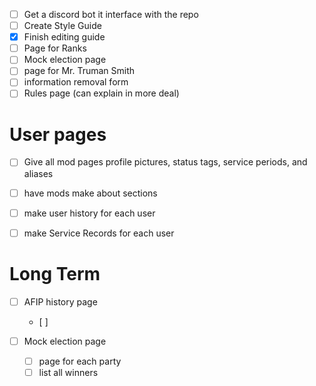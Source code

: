 - [ ] Get a discord bot it interface with the repo
- [ ] Create Style Guide
- [x] Finish editing guide
- [ ] Page for Ranks
- [ ] Mock election page
- [ ] page for Mr. Truman Smith
- [ ] information removal form
- [ ] Rules page (can explain in more deal)

# User pages
- [ ] Give all mod pages profile pictures, status tags, service periods, and aliases 
- [ ] have mods make about sections
- [ ] make user history for each user
- [ ] make Service Records for each user




# Long Term
- [ ] AFIP history page
	- [ ] 

- [ ] Mock election page
	- [ ] page for each party
	- [ ] list all winners